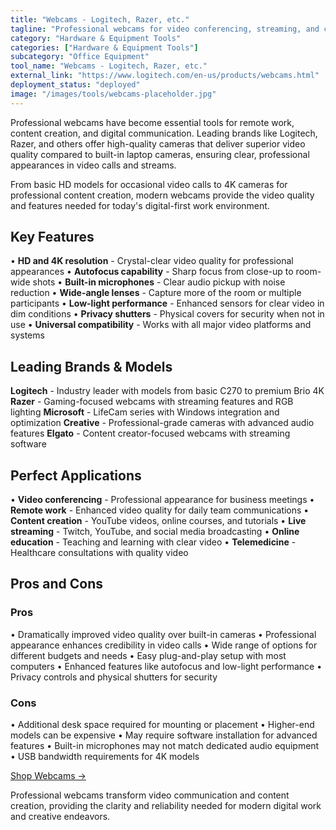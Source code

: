 ```yaml
---
title: "Webcams - Logitech, Razer, etc."
tagline: "Professional webcams for video conferencing, streaming, and content creation"
category: "Hardware & Equipment Tools"
categories: ["Hardware & Equipment Tools"]
subcategory: "Office Equipment"
tool_name: "Webcams - Logitech, Razer, etc."
external_link: "https://www.logitech.com/en-us/products/webcams.html"
deployment_status: "deployed"
image: "/images/tools/webcams-placeholder.jpg"
---
```


Professional webcams have become essential tools for remote work, content creation, and digital communication. Leading brands like Logitech, Razer, and others offer high-quality cameras that deliver superior video quality compared to built-in laptop cameras, ensuring clear, professional appearances in video calls and streams.

From basic HD models for occasional video calls to 4K cameras for professional content creation, modern webcams provide the video quality and features needed for today's digital-first work environment.

## Key Features

• **HD and 4K resolution** - Crystal-clear video quality for professional appearances
• **Autofocus capability** - Sharp focus from close-up to room-wide shots
• **Built-in microphones** - Clear audio pickup with noise reduction
• **Wide-angle lenses** - Capture more of the room or multiple participants
• **Low-light performance** - Enhanced sensors for clear video in dim conditions
• **Privacy shutters** - Physical covers for security when not in use
• **Universal compatibility** - Works with all major video platforms and systems

## Leading Brands & Models

**Logitech** - Industry leader with models from basic C270 to premium Brio 4K
**Razer** - Gaming-focused webcams with streaming features and RGB lighting
**Microsoft** - LifeCam series with Windows integration and optimization
**Creative** - Professional-grade cameras with advanced audio features
**Elgato** - Content creator-focused webcams with streaming software

## Perfect Applications

• **Video conferencing** - Professional appearance for business meetings
• **Remote work** - Enhanced video quality for daily team communications
• **Content creation** - YouTube videos, online courses, and tutorials
• **Live streaming** - Twitch, YouTube, and social media broadcasting
• **Online education** - Teaching and learning with clear video
• **Telemedicine** - Healthcare consultations with quality video

## Pros and Cons

### Pros
• Dramatically improved video quality over built-in cameras
• Professional appearance enhances credibility in video calls
• Wide range of options for different budgets and needs
• Easy plug-and-play setup with most computers
• Enhanced features like autofocus and low-light performance
• Privacy controls and physical shutters for security

### Cons
• Additional desk space required for mounting or placement
• Higher-end models can be expensive
• May require software installation for advanced features
• Built-in microphones may not match dedicated audio equipment
• USB bandwidth requirements for 4K models

[Shop Webcams →](https://www.logitech.com/en-us/products/webcams.html)

Professional webcams transform video communication and content creation, providing the clarity and reliability needed for modern digital work and creative endeavors.